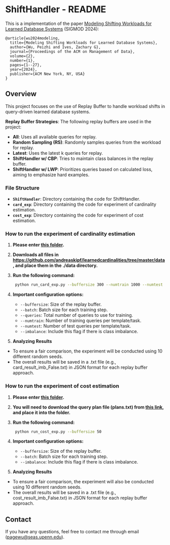 # ShiftHandler - README

This is a implementation of the paper [Modeling Shifting Workloads for Learned Database Systems](https://dl.acm.org/doi/abs/10.1145/3639293) (SIGMOD 2024):


```
@article{wu2024modeling,
  title={Modeling Shifting Workloads for Learned Database Systems},
  author={Wu, Peizhi and Ives, Zachary G},
  journal={Proceedings of the ACM on Management of Data},
  volume={2},
  number={1},
  pages={1--27},
  year={2024},
  publisher={ACM New York, NY, USA}
}
```

## Overview
This project focuses on the use of Replay Buffer to handle workload shifts in query-driven learned database systems.


 **Replay Buffer Strategies**: The following replay buffers are used in the project:

   - **All**: Uses all available queries for replay.
   - **Random Sampling (RS)**: Randomly samples queries from the workload for replay.
   - **Latest**: Uses the latest k queries for replay.
   - **ShiftHandler w/ CBP**: Tries to maintain class balances in the replay buffer.
   - **ShiftHandler w/ LWP**: Prioritizes queries based on calculated loss, aiming to emphasize hard examples.

### File Structure

- **`ShiftHandler`**: Directory containing the code for ShiftHandler.
- **`card_exp`**: Directory containing the code for experiment of cardinality estimation.
- **`cost_exp`**: Directory containing the code for experiment of cost estimation.


### How to run the experiment of cardinality estimation
1. **Please enter [this folder](card_exp).**

2. **Downloads all files in https://github.com/andreaskipf/learnedcardinalities/tree/master/data, and place them in the ./data directory.**

3. **Run the following command:**
   ```bash
    python run_card_exp.py --buffersize 300 --numtrain 1000 --numtest 100 
   ```
4. **Important configuration options:**
   - `--buffersize`: Size of the replay buffer.
   - `--batch`: Batch size for each training step.
   - `--queries`: Total number of queries to use for training.
   - `--numtrain`: Number of training queries per template/task.
   - `--numtest`: Number of test queries per template/task.
   - `--imbalance`: Include this flag if there is class imbalance.
   

4. **Analyzing Results**
 - To ensure a fair comparison, the experiment will be conducted using 10 different random seeds.
 - The overall results will be saved in a .txt file (e.g., card_result_imb_False.txt) in JSON format for each replay buffer approach.

### How to run the experiment of cost estimation
1. **Please enter [this folder](cost_exp).**
2. **You will need to download the query plan file (plans.txt) from [this link](https://drive.google.com/file/d/1wUJlJMtDT14AOXUM4YkgJl2Hvpdm65_i/view?usp=sharing), and place it into the folder.**
3. **Run the following command:**
   ```bash
    python run_cost_exp.py --buffersize 50
   ```
4. **Important configuration options:**
   - `--buffersize`: Size of the replay buffer.
   - `--batch`: Batch size for each training step.
   - `--imbalance`: Include this flag if there is class imbalance.
   

4. **Analyzing Results**
 - To ensure a fair comparison, the experiment will also be conducted using 10 different random seeds.
 - The overall results will be saved in a .txt file (e.g., cost_result_imb_False.txt) in JSON format for each replay buffer approach.

## Contact
If you have any questions, feel free to contact me through email (pagewu@seas.upenn.edu).
